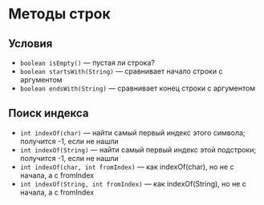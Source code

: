 # Методы строк

## Условия

- `boolean isEmpty()` — пустая ли строка?
- `boolean startsWith(String)` — сравнивает начало строки с аргументом
- `boolean endsWith(String)` — сравнивает конец строки с аргументом

## Поиск индекса

- `int indexOf(char)` — найти самый первый индекс этого символа; получится -1, если не нашли
- `int indexOf(String)` — найти самый первый индекс этой подстроки; получится -1, если не нашли
- `int indexOf(char, int fromIndex)` — как indexOf(char), но не с начала, а с fromIndex
- `int indexOf(String, int fromIndex)` — как indexOf(String), но не с начала, а с fromIndex
